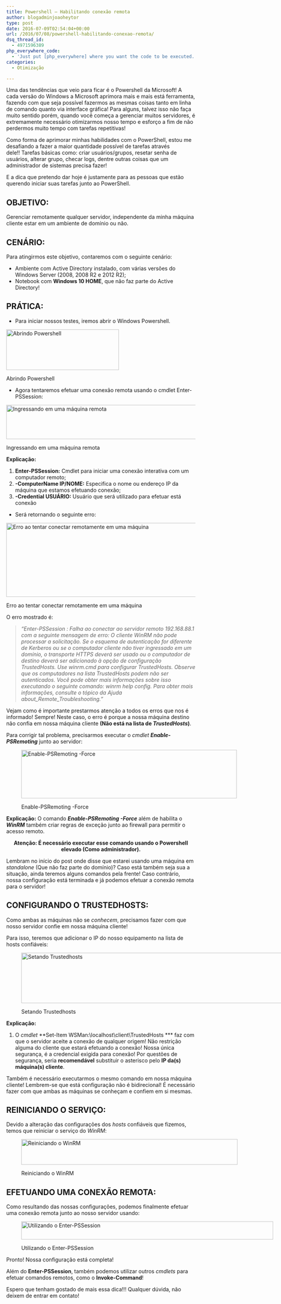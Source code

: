 ```yaml
---
title: Powershell – Habilitando conexão remota
author: blogadminjoaoheytor
type: post
date: 2016-07-09T02:54:04+00:00
url: /2016/07/08/powershell-habilitando-conexao-remota/
dsq_thread_id:
  - 4971596389
php_everywhere_code:
  - 'Just put [php_everywhere] where you want the code to be executed.'
categories:
  - Otimização

---
```

Uma das tendências que veio para ficar é o Powershell da Microsoft! A cada versão do Windows a Microsoft aprimora mais e mais está ferramenta, fazendo com que seja possível fazermos as mesmas coisas tanto em linha de comando quanto via interface gráfica! Para alguns, talvez isso não faça muito sentido porém, quando você começa a gerenciar muitos servidores, é extremamente necessário otimizarmos nosso tempo e esforço a fim de não perdermos muito tempo com tarefas repetitivas!

Como forma de aprimorar minhas habilidades com o PowerShell, estou me desafiando a fazer a maior quantidade possível de tarefas através dele!! Tarefas básicas como: criar usuários/grupos, resetar senha de usuários, alterar grupo, checar logs, dentre outras coisas que um administrador de sistemas precisa fazer!

E a dica que pretendo dar hoje é justamente para as pessoas que estão querendo iniciar suas tarefas junto ao PowerShell.

<!--more-->

## OBJETIVO:

Gerenciar remotamente qualquer servidor, independente da minha máquina cliente estar em um ambiente de domínio ou não.

## CENÁRIO:

Para atingirmos este objetivo, contaremos com o seguinte cenário:

  * Ambiente com Active Directory instalado, com várias versões do Windows Server (2008, 2008 R2 e 2012 R2);
  * Notebook com **Windows 10 HOME**, que não faz parte do Active Directory!

## PRÁTICA:

  * Para iniciar nossos testes, iremos abrir o Windows Powershell.<figure id="attachment_1115" aria-describedby="caption-attachment-1115" style="width: 300px" class="wp-caption aligncenter">

[<img loading="lazy" class="wp-image-1115 size-full" src="/img/2016/07/001.png" alt="Abrindo Powershell" width="300" height="108" />][1]<figcaption id="caption-attachment-1115" class="wp-caption-text">Abrindo Powershell</figcaption></figure> 

  * Agora tentaremos efetuar uma conexão remota usando o cmdlet Enter-PSSession:<figure id="attachment_1116" aria-describedby="caption-attachment-1116" style="width: 635px" class="wp-caption aligncenter">

[<img loading="lazy" class="wp-image-1116 size-full" src="/img/2016/07/002.png" alt="Ingressando em uma máquina remota" width="635" height="91" />][2]<figcaption id="caption-attachment-1116" class="wp-caption-text">Ingressando em uma máquina remota</figcaption></figure> 

**Explicação:**

  1. **Enter-PSSession:** Cmdlet para iniciar uma conexão interativa com um computador remoto;
  2. **-ComputerName IP/NOME:** Especifica o nome ou endereço IP da máquina que estamos efetuando conexão;
  3. **-Credential USUÁRIO:** Usuário que será utilizado para efetuar está conexão

  * Será retornando o seguinte erro:<figure id="attachment_1117" aria-describedby="caption-attachment-1117" style="width: 859px" class="wp-caption aligncenter">

[<img loading="lazy" class="wp-image-1117 size-full" src="/img/2016/07/003.png" alt="Erro ao tentar conectar remotamente em uma máquina" width="859" height="197" />][3]<figcaption id="caption-attachment-1117" class="wp-caption-text">Erro ao tentar conectar remotamente em uma máquina</figcaption></figure> 

O erro mostrado é:

> _“Enter-PSSession : Falha ao conectar ao servidor remoto 192.168.88.1 com a seguinte mensagem de erro: O cliente WinRM não pode processar a solicitação. Se o esquema de autenticação for diferente de Kerberos ou se o computador cliente não tiver ingressado em um domínio, o transporte HTTPS deverá ser usado ou o computador de destino deverá ser adicionado à opção de configuração TrustedHosts. Use winrm.cmd para configurar TrustedHosts. Observe que os computadores na lista TrustedHosts podem não ser autenticados. Você pode obter mais informações sobre isso executando o seguinte comando: winrm help config. Para obter mais informações, consulte o tópico da Ajuda about\_Remote\_Troubleshooting.”_

Vejam como é importante prestarmos atenção a todos os erros que nos é informado! Sempre! Neste caso, o erro é porque a nossa máquina destino não confia em nossa máquina cliente **(Não está na lista de _TrustedHosts_)**.

Para corrigir tal problema, precisarmos executar o _cmdlet **Enable-PSRemoting**_ junto ao servidor:<figure id="attachment_1118" aria-describedby="caption-attachment-1118" style="width: 574px" class="wp-caption aligncenter">

[<img loading="lazy" class="wp-image-1118 size-full" src="/img/2016/07/004.png" alt="Enable-PSRemoting -Force" width="574" height="129" />][4]<figcaption id="caption-attachment-1118" class="wp-caption-text">Enable-PSRemoting -Force</figcaption></figure> 

**Explicação:** O comando _**Enable-PSRemoting -Force**_ além de habilita o _**WinRM**_ também criar regras de exceção junto ao firewall para permitir o acesso remoto.

<p style="text-align: center">
  <strong>Atenção: É necessário executar esse comando usando o Powershell elevado (Como administrador).</strong>
</p>

Lembram no início do post onde disse que estarei usando uma máquina em _standalone_ (Que não faz parte do domínio)? Caso está também seja sua a situação, ainda teremos alguns comandos pela frente! Caso contrário, nossa configuração está terminada e já podemos efetuar a conexão remota para o servidor!

## CONFIGURANDO O TRUSTEDHOSTS:

Como ambas as máquinas não se _conhecem_, precisamos fazer com que nosso servidor confie em nossa máquina cliente!

Para isso, teremos que adicionar o IP do nosso equipamento na lista de hosts confiáveis:<figure id="attachment_1119" aria-describedby="caption-attachment-1119" style="width: 872px" class="wp-caption aligncenter">

[<img loading="lazy" class="wp-image-1119 size-full" src="/img/2016/07/005.png" alt="Setando Trustedhosts" width="872" height="134" />][5]<figcaption id="caption-attachment-1119" class="wp-caption-text">Setando Trustedhosts</figcaption></figure> 

**Explicação:**

  1. O _cmdlet_ **Set-Item WSMan:\localhost\client\TrustedHosts *** faz com que o servidor aceite a conexão de qualquer origem! Não restrição alguma do cliente que estará efetuando a conexão! Nossa única segurança, é a credencial exigida para conexão! Por questões de segurança, seria **recomendável** substituir o asterisco pelo **IP da(s) máquina(s) cliente**.

Também é necessário executarmos o mesmo comando em nossa máquina cliente! Lembrem-se que está configuração não é bidirecional! É necessário fazer com que ambas as máquinas se conheçam e confiem em si mesmas.

## REINICIANDO O SERVIÇO:

Devido a alteração das configurações dos _hosts_ confiáveis que fizemos, temos que reiniciar o serviço do _WinRM_:<figure id="attachment_1120" aria-describedby="caption-attachment-1120" style="width: 576px" class="wp-caption aligncenter">

[<img loading="lazy" class="wp-image-1120 size-full" src="/img/2016/07/006.png" alt="Reiniciando o WinRM" width="576" height="68" />][6]<figcaption id="caption-attachment-1120" class="wp-caption-text">Reiniciando o WinRM</figcaption></figure> 

## EFETUANDO UMA CONEXÃO REMOTA:

Como resultando das nossas configurações, podemos finalmente efetuar uma conexão remota junto ao nosso servidor usando:<figure id="attachment_1122" aria-describedby="caption-attachment-1122" style="width: 671px" class="wp-caption aligncenter">

[<img loading="lazy" class="wp-image-1122 size-full" src="/img/2016/07/008.png" alt="Utilizando o Enter-PSSession" width="671" height="48" />][7]<figcaption id="caption-attachment-1122" class="wp-caption-text">Utilizando o Enter-PSSession</figcaption></figure> 

Pronto! Nossa configuração está completa!

Além do **Enter-PSSession**, também podemos utilizar outros _cmdlets_ para efetuar comandos remotos, como o **Invoke-Command**!

Espero que tenham gostado de mais essa dica!!! Qualquer dúvida, não deixem de entrar em contato!

 [1]: /img/2016/07/001.png
 [2]: /img/2016/07/002.png
 [3]: /img/2016/07/003.png
 [4]: /img/2016/07/004.png
 [5]: /img/2016/07/005.png
 [6]: /img/2016/07/006.png
 [7]: /img/2016/07/008.png